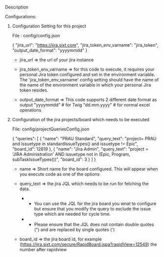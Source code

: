 Description

Configurations:
1. Configuration Setting for this project

    File : config/config.json

    {
        "jira_url": "https://jira.sixt.com",
        "jira_token_env_varname": "jira_token",
        "output_date_format": "yyyymmdd"
    }

    - jira_url => the url of your jira instance

    - jira_token_env_varname => for this code to execute, it requires your personal Jira token configured and set in the environment variable. The 'jira_token_env_varname' config setting should have the name of the name of the environment variable in which your personal Jira token resides.

    - output_date_format => This code supports 2 different date format as output
        "yyyymmdd"      # for Twig
        "dd.mm.yyyy"    # for normal excel operations

2. Configuration of the jira projects/board which needs to be executed

    File: config/projectQueriesConfig.json

   {
    "queries": [
      {
        "name": "PRAU Standard",
        "query_text": "project= PRAU and issuetype in standardIssueTypes() and issuetype != Epic",
        "board_id": 12819
      },
      {
        "name": "Jira Admin",
        "query_text": "project = 'JIRA Administration' AND issuetype not in (Epic, Program, subTaskIssueTypes())",
        "board_id": 3
      }
    ]
   }

   - name => Short name for the board configured. This will appear when you execute code as one of the options

   - query_text => the jira JQL which needs to be run for fetching the data.
        - - You can use the JQL for the jira board you wnat to configure but ensure that you modify the query to exclude the issue type which are needed for cycle time.
        - -  Please ensure that the JQL does not contain double quotes (") and are replaced by single quotes (')
   
   - board_id => the jira board id, for example (https://jira.sixt.com/secure/RapidBoard.jspa?rapidView=12549) the number after rapidview

